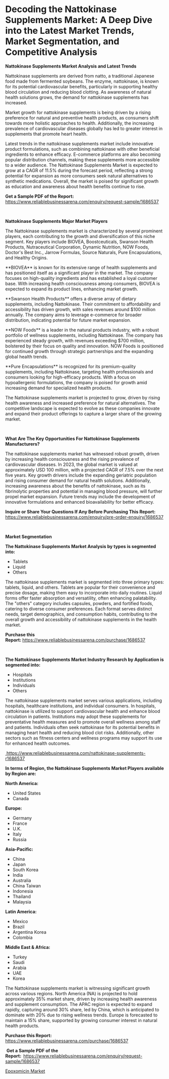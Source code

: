 <p><h1>Decoding the Nattokinase Supplements Market: A Deep Dive into the Latest Market Trends, Market Segmentation, and Competitive Analysis</h1></p><p><strong>Nattokinase Supplements Market Analysis and Latest Trends</strong></p>
<p><p>Nattokinase supplements are derived from natto, a traditional Japanese food made from fermented soybeans. The enzyme, nattokinase, is known for its potential cardiovascular benefits, particularly in supporting healthy blood circulation and reducing blood clotting. As awareness of natural health solutions grows, the demand for nattokinase supplements has increased.</p><p>Market growth for nattokinase supplements is being driven by a rising preference for natural and preventive health products, as consumers shift towards more holistic approaches to health. Additionally, the increasing prevalence of cardiovascular diseases globally has led to greater interest in supplements that promote heart health.</p><p>Latest trends in the nattokinase supplements market include innovative product formulations, such as combining nattokinase with other beneficial ingredients to enhance efficacy. E-commerce platforms are also becoming popular distribution channels, making these supplements more accessible to a wider audience. The Nattokinase Supplements Market is expected to grow at a CAGR of 11.5% during the forecast period, reflecting a strong potential for expansion as more consumers seek natural alternatives to synthetic medications. Overall, the market is poised for significant growth as education and awareness about health benefits continue to rise.</p></p>
<p><strong>Get a Sample PDF of the Report:&nbsp;</strong> <a href="https://www.reliablebusinessarena.com/enquiry/request-sample/1686537?utm_campaign=2769&utm_medium=2&utm_source=Github&utm_content=ia&utm_term=26032025&utm_id=nattokinase-supplements">https://www.reliablebusinessarena.com/enquiry/request-sample/1686537</a></p>
<p>&nbsp;</p>
<p><strong>Nattokinase Supplements Major Market Players</strong></p>
<p><p>The Nattokinase supplements market is characterized by several prominent players, each contributing to the growth and diversification of this niche segment. Key players include BIOVEA, Boostceuticals, Swanson Health Products, Nutraceutical Corporation, Dynamic Nutrition, NOW Foods, Doctor's Best Inc., Jarrow Formulas, Source Naturals, Pure Encapsulations, and Healthy Origins.</p><p>**BIOVEA** is known for its extensive range of health supplements and has positioned itself as a significant player in the market. The company focuses on high-quality ingredients and has established a loyal customer base. With increasing health consciousness among consumers, BIOVEA is expected to expand its product lines, enhancing market growth.</p><p>**Swanson Health Products** offers a diverse array of dietary supplements, including Nattokinase. Their commitment to affordability and accessibility has driven growth, with sales revenues around $100 million annually. The company aims to leverage e-commerce for broader distribution, indicating potential for future market expansion.</p><p>**NOW Foods** is a leader in the natural products industry, with a robust portfolio of wellness supplements, including Nattokinase. The company has experienced steady growth, with revenues exceeding $700 million, bolstered by their focus on quality and innovation. NOW Foods is positioned for continued growth through strategic partnerships and the expanding global health trends.</p><p>**Pure Encapsulations** is recognized for its premium-quality supplements, including Nattokinase, targeting health professionals and consumers looking for high-efficacy products. With a focus on hypoallergenic formulations, the company is poised for growth amid increasing demand for specialized health products.</p><p>The Nattokinase supplements market is projected to grow, driven by rising health awareness and increased preference for natural alternatives. The competitive landscape is expected to evolve as these companies innovate and expand their product offerings to capture a larger share of the growing market.</p></p>
<p>&nbsp;</p>
<p><strong>What Are The Key Opportunities For Nattokinase Supplements Manufacturers?</strong></p>
<p><p>The nattokinase supplements market has witnessed robust growth, driven by increasing health consciousness and the rising prevalence of cardiovascular diseases. In 2023, the global market is valued at approximately USD 100 million, with a projected CAGR of 7.5% over the next five years. Key growth drivers include the expanding geriatric population and rising consumer demand for natural health solutions. Additionally, increasing awareness about the benefits of nattokinase, such as its fibrinolytic properties and potential in managing blood pressure, will further propel market expansion. Future trends may include the development of innovative formulations and enhanced bioavailability for better efficacy.</p></p>
<p><strong>Inquire or Share Your Questions If Any Before Purchasing This Report:</strong> <a href="https://www.reliablebusinessarena.com/enquiry/pre-order-enquiry/1686537?utm_campaign=2769&utm_medium=2&utm_source=Github&utm_content=ia&utm_term=26032025&utm_id=nattokinase-supplements">https://www.reliablebusinessarena.com/enquiry/pre-order-enquiry/1686537</a></p>
<p>&nbsp;</p>
<p><strong>Market Segmentation</strong></p>
<p><strong>The Nattokinase Supplements Market Analysis by types is segmented into:</strong></p>
<p><ul><li>Tablets</li><li>Liquid</li><li>Others</li></ul></p>
<p><p>The nattokinase supplements market is segmented into three primary types: tablets, liquid, and others. Tablets are popular for their convenience and precise dosage, making them easy to incorporate into daily routines. Liquid forms offer faster absorption and versatility, often enhancing palatability. The "others" category includes capsules, powders, and fortified foods, catering to diverse consumer preferences. Each format serves distinct needs, target demographics, and consumption habits, contributing to the overall growth and accessibility of nattokinase supplements in the health market.</p></p>
<p><strong>Purchase this Report:&nbsp;</strong><a href="https://www.reliablebusinessarena.com/purchase/1686537?utm_campaign=2769&utm_medium=2&utm_source=Github&utm_content=ia&utm_term=26032025&utm_id=nattokinase-supplements">https://www.reliablebusinessarena.com/purchase/1686537</a></p>
<p>&nbsp;</p>
<p><strong>The Nattokinase Supplements Market Industry Research by Application is segmented into:</strong></p>
<p><ul><li>Hospitals</li><li>Institutions</li><li>Individuals</li><li>Others</li></ul></p>
<p><p>The nattokinase supplements market serves various applications, including hospitals, healthcare institutions, and individual consumers. In hospitals, nattokinase is utilized to support cardiovascular health and enhance blood circulation in patients. Institutions may adopt these supplements for preventative health measures and to promote overall wellness among staff and patients. Individuals often seek nattokinase for its potential benefits in managing heart health and reducing blood clot risks. Additionally, other sectors such as fitness centers and wellness programs may support its use for enhanced health outcomes.</p></p>
<p><a href="https://www.reliablebusinessarena.com/nattokinase-supplements-r1686537?utm_campaign=2769&utm_medium=2&utm_source=Github&utm_content=ia&utm_term=26032025&utm_id=nattokinase-supplements">&nbsp;https://www.reliablebusinessarena.com/nattokinase-supplements-r1686537</a></p>
<p><strong>In terms of Region, the Nattokinase Supplements Market Players available by Region are:</strong></p>
<p>
    <p> <strong> North America: </strong>
        <ul>
            <li>United States</li>
            <li>Canada</li>
        </ul>
        </p> 
    <p> <strong> Europe: </strong>
        <ul>
            <li>Germany</li>
            <li>France</li>
            <li>U.K.</li>
            <li>Italy</li>
            <li>Russia</li>
        </ul>
        </p> 
    <p> <strong> Asia-Pacific: </strong>
        <ul>
            <li>China</li>
            <li>Japan</li>
            <li>South Korea</li>
            <li>India</li>
            <li>Australia</li>
            <li>China Taiwan</li>
            <li>Indonesia</li>
            <li>Thailand</li>
            <li>Malaysia</li>
        </ul>
        </p> 
    <p> <strong> Latin America: </strong>
        <ul>
            <li>Mexico</li>
            <li>Brazil</li>
            <li>Argentina Korea</li>
            <li>Colombia</li>
        </ul>
        </p> 
    <p> <strong> Middle East & Africa: </strong>
        <ul>
            <li>Turkey</li>
            <li>Saudi</li>
            <li>Arabia</li>
            <li>UAE</li>
            <li>Korea</li>
        </ul>
    </p>
    </p>
<p><p>The Nattokinase supplements market is witnessing significant growth across various regions. North America (NA) is projected to hold approximately 35% market share, driven by increasing health awareness and supplement consumption. The APAC region is expected to expand rapidly, capturing around 30% share, led by China, which is anticipated to dominate with 20% due to rising wellness trends. Europe is forecasted to maintain a 15% share, supported by growing consumer interest in natural health products.</p></p>
<p><strong>Purchase this Report: </strong><a href="https://www.reliablebusinessarena.com/purchase/1686537?utm_campaign=2769&utm_medium=2&utm_source=Github&utm_content=ia&utm_term=26032025&utm_id=nattokinase-supplements">https://www.reliablebusinessarena.com/purchase/1686537</a></p>
<p>&nbsp;<strong>Get a Sample PDF of the Report:&nbsp;&nbsp;</strong><a href="https://www.reliablebusinessarena.com/enquiry/request-sample/1686537?utm_campaign=2769&utm_medium=2&utm_source=Github&utm_content=ia&utm_term=26032025&utm_id=nattokinase-supplements">https://www.reliablebusinessarena.com/enquiry/request-sample/1686537</a></p>
<p><strong></strong></p>
<p><p><a href="https://github.com/organophelia8282/Market-Research-Report-List-1/blob/main/epoxomicin-market.md?utm_campaign=2769&utm_medium=2&utm_source=Github&utm_content=ia&utm_term=26032025&utm_id=nattokinase-supplements">Epoxomicin Market</a></p></p>